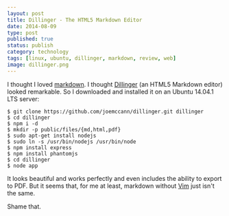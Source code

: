 ```yaml
--- 
layout: post 
title: Dillinger - The HTML5 Markdown Editor
date: 2014-08-09
type: post 
published: true 
status: publish
category: technology
tags: [linux, ubuntu, dillinger, markdown, review, web]
image: dillinger.png
---
```


I thought I loved
[markdown](http://en.wikipedia.org/wiki/Markdown "Read about markdown on Wikipedia").
I thought [Dillinger](http://dillinger.io) (an HTML5 Markdown editor)
looked remarkable. So I downloaded and installed it on an Ubuntu 14.04.1
LTS server:

<!--more-->

    $ git clone https://github.com/joemccann/dillinger.git dillinger
    $ cd dillinger
    $ npm i -d
    $ mkdir -p public/files/{md,html,pdf}
    $ sudo apt-get install nodejs
    $ sudo ln -s /usr/bin/nodejs /usr/bin/node
    $ npm install express
    $ npm install phantomjs
    $ cd dillinger
    $ node app

It looks beautiful and works perfectly and even includes the ability to
export to PDF. But it seems that, for me at least, markdown without
[Vim](http://www.vim.org/) just isn't the same.

Shame that.

